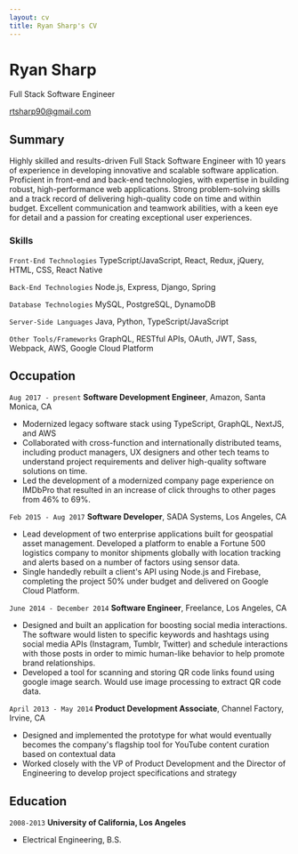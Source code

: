 ```yaml
---
layout: cv
title: Ryan Sharp's CV
---
```

# Ryan Sharp
Full Stack Software Engineer

<div id="webaddress">
<a href="rtsharp90@gmail.com">rtsharp90@gmail.com</a>
</div>

## Summary

Highly skilled and results-driven Full Stack Software Engineer with 10 years of experience in developing innovative and scalable software application. Proficient in front-end and back-end technologies, with expertise in building robust, high-performance web applications. Strong problem-solving skills and a track record of delivering high-quality code on time and within budget. Excellent communication and teamwork abilities, with a keen eye for detail and a passion for creating exceptional user experiences.

### Skills

`Front-End Technologies`
TypeScript/JavaScript, React, Redux, jQuery, HTML, CSS, React Native

`Back-End Technologies`
Node.js, Express, Django, Spring

`Database Technologies`
MySQL, PostgreSQL, DynamoDB

`Server-Side Languages`
Java, Python, TypeScript/JavaScript

`Other Tools/Frameworks`
GraphQL, RESTful APIs, OAuth, JWT, Sass, Webpack, AWS, Google Cloud Platform

## Occupation

`Aug 2017 - present`
__Software Development Engineer__, Amazon, Santa Monica, CA
* Modernized legacy software stack using TypeScript, GraphQL, NextJS, and AWS
* Collaborated with cross-function and internationally distributed teams, including product managers, UX designers and other tech teams to understand project requirements and deliver high-quality software solutions on time.
* Led the development of a modernized company page experience on IMDbPro that resulted in an increase of click throughs to other pages from 46% to 69%.

`Feb 2015 - Aug 2017`
__Software Developer__, SADA Systems, Los Angeles, CA
* Lead development of two enterprise applications built for geospatial asset management. Developed a platform to enable a Fortune 500 logistics company to monitor shipments globally with location tracking and alerts based on a number of factors using sensor data.
* Single handedly rebuilt a client's API using Node.js and Firebase, completing the project 50% under budget and delivered on Google Cloud Platform.

`June 2014 - December 2014`
__Software Engineer__, Freelance, Los Angeles, CA
* Designed and built an application for boosting social media interactions. The software would listen to specific keywords and hashtags using social media APIs (Instagram, Tumblr, Twitter) and schedule interactions with those posts in order to mimic human-like behavior to help promote brand relationships.
* Developed a tool for scanning and storing QR code links found using google image search. Would use image processing to extract QR code data.

`April 2013 - May 2014`
__Product Development Associate__, Channel Factory, Irvine, CA
* Designed and implemented the prototype for what would eventually becomes the company's flagship tool for YouTube content curation based on contextual data
* Worked closely with the VP of Product Development and the Director of Engineering to develop project specifications and strategy

## Education

`2008-2013`
__University of California, Los Angeles__

- Electrical Engineering, B.S.

<!-- ### Footer

Last updated: April 2023 -->


